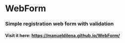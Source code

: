 # WebForm

### Simple registration web form with validation

#### Visit it here: https://manueldilena.github.io/WebForm/
